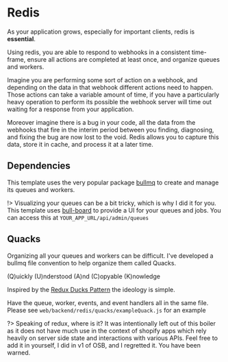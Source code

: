 # Redis

As your application grows, especially for important clients, redis is **essential**.

Using redis, you are able to respond to webhooks in a consistent time-frame, ensure all actions are completed at least once, and organize queues and workers.

Imagine you are performing some sort of action on a webhook, and depending on the data in that webhook different actions need to happen. Those actions can take a variable amount of time, if you have a particularly heavy operation to perform its possible the webhook server will time out waiting for a response from your application.

Moreover imagine there is a bug in your code, all the data from the webhooks that fire in the interim period between you finding, diagnosing, and fixing the bug are now lost to the void. Redis allows you to capture this data, store it in cache, and process it at a later time.

## Dependencies

This template uses the very popular package [bullmq](https://docs.bullmq.io/) to create and manage its queues and workers.

!> Visualizing your queues can be a bit tricky, which is why I did it for you. This template uses [bull-board](https://github.com/felixmosh/bull-board#readme) to provide a UI for your queues and jobs. You can access this at `YOUR_APP_URL/api/admin/queues`

## Quacks

Organizing all your queues and workers can be difficult. I've developed a bullmq file convention to help organize them called Quacks.

(Q)uickly (U)nderstood (A)nd (C)opyable (K)nowledge

Inspired by the [Redux Ducks Pattern](https://medium.com/@matthew.holman/what-is-redux-ducks-46bcb1ad04b7) the ideology is simple.

Have the queue, worker, events, and event handlers all in the same file. Please see `web/backend/redis/quacks/exampleQuack.js` for an example


?> Speaking of redux, where is it? It was intentionally left out of this boiler as it does not have much use in the context of shopify apps which rely heavily on server side state and interactions with various APIs. Feel free to add it in yourself, I did in v1 of OSB, and I regretted it. You have been warned.